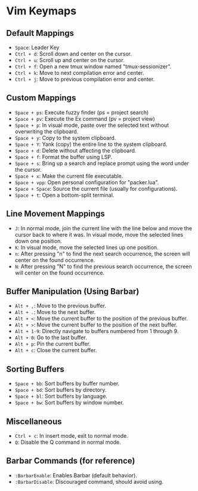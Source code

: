 # Vim Keymaps

## Default Mappings

- `Space`: Leader Key
- `Ctrl + d`: Scroll down and center on the cursor.
- `Ctrl + u`: Scroll up and center on the cursor.
- `Ctrl + f`: Open a new tmux window named "tmux-sessionizer".
- `Ctrl + k`: Move to next compilation error and center.
- `Ctrl + j`: Move to previous compilation error and center.

## Custom Mappings

- `Space + ps`: Execute fuzzy finder (ps = project search)
- `Space + pv`: Execute the Ex command (pv = project view)
- `Space + p`: In visual mode, paste over the selected text without overwriting the clipboard.
- `Space + y`: Copy to the system clipboard.
- `Space + Y`: Yank (copy) the entire line to the system clipboard.
- `Space + d`: Delete without affecting the clipboard.
- `Space + f`: Format the buffer using LSP.
- `Space + s`: Bring up a search and replace prompt using the word under the cursor.
- `Space + x`: Make the current file executable.
- `Space + vpp`: Open personal configuration for "packer.lua".
- `Space + Space`: Source the current file (usually for configurations).
- `Space + t`: Open a bottom-split terminal.

## Line Movement Mappings

- `J`: In normal mode, join the current line with the line below and move the cursor back to where it was. In visual mode, move the selected lines down one position.
- `K`: In visual mode, move the selected lines up one position.
- `n`: After pressing "n" to find the next search occurrence, the screen will center on the found occurrence.
- `N`: After pressing "N" to find the previous search occurrence, the screen will center on the found occurrence.

## Buffer Manipulation (Using Barbar)

- `Alt + ,`: Move to the previous buffer.
- `Alt + .`: Move to the next buffer.
- `Alt + <`: Move the current buffer to the position of the previous buffer.
- `Alt + >`: Move the current buffer to the position of the next buffer.
- `Alt + 1-9`: Directly navigate to buffers numbered from 1 through 9.
- `Alt + 0`: Go to the last buffer.
- `Alt + p`: Pin the current buffer.
- `Alt + c`: Close the current buffer.

## Sorting Buffers

- `Space + bb`: Sort buffers by buffer number.
- `Space + bd`: Sort buffers by directory.
- `Space + bl`: Sort buffers by language.
- `Space + bw`: Sort buffers by window number.

## Miscellaneous

- `Ctrl + c`: In insert mode, exit to normal mode.
- `Q`: Disable the Q command in normal mode.

## Barbar Commands (for reference)

- `:BarbarEnable`: Enables Barbar (default behavior).
- `:BarbarDisable`: Discouraged command, should avoid using.


